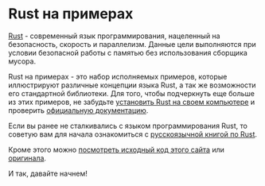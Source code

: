 # Rust на примерах

[Rust][rust] - современный язык программирования, нацеленный на безопасность, 
скорость и параллелизм. Данные цели выполняются при условии безопасной работы с памятью
без использования сборщика мусора.

Rust на примерах - это набор исполняемых примеров, которые иллюстрируют различные
концепции языка Rust, а так же возможности его стандартной библиотеки. Для того, чтобы подчеркнуть
еще больше из этих примеров, не забудьте [установить Rust на своем компьютере][install] и 
проверить [официальную документацию][std]. 

Если вы ранее не сталкивались с языком программирования Rust, то советую вам для начала ознакомиться с [русскоязычной книгой по Rust][rustbookru].

Кроме этого можно [посмотреть исходный код этого сайта][home] или [оригинала][originalhome].

И так, давайте начнем!

[rust]: http://www.rust-lang.org/
[install]: http://www.rust-lang.org/install.html
[std]: http://doc.rust-lang.org/std/
[originalhome]: https://github.com/rust-lang/rust-by-example
[home]: https://github.com/ruRust/rust-by-example-ru
[rustbookru]: http://rurust.github.io/rust_book_ru
